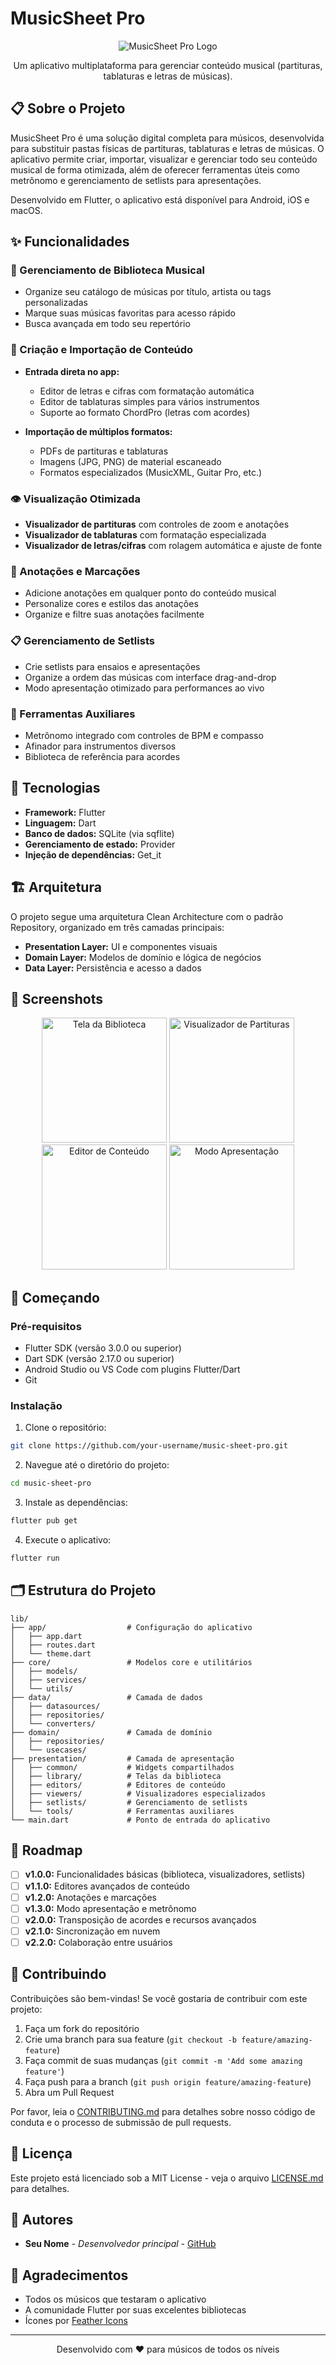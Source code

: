 # MusicSheet Pro

<p align="center">
  <img src="https://via.placeholder.com/200x200.png?text=MSP" alt="MusicSheet Pro Logo"/>
</p>

<p align="center">
  Um aplicativo multiplataforma para gerenciar conteúdo musical (partituras, tablaturas e letras de músicas).
</p>

## 📋 Sobre o Projeto

MusicSheet Pro é uma solução digital completa para músicos, desenvolvida para substituir pastas físicas de partituras, tablaturas e letras de músicas. O aplicativo permite criar, importar, visualizar e gerenciar todo seu conteúdo musical de forma otimizada, além de oferecer ferramentas úteis como metrônomo e gerenciamento de setlists para apresentações.

Desenvolvido em Flutter, o aplicativo está disponível para Android, iOS e macOS.

## ✨ Funcionalidades

### 🎵 Gerenciamento de Biblioteca Musical

- Organize seu catálogo de músicas por título, artista ou tags personalizadas
- Marque suas músicas favoritas para acesso rápido
- Busca avançada em todo seu repertório

### 📝 Criação e Importação de Conteúdo

- **Entrada direta no app:**
  - Editor de letras e cifras com formatação automática
  - Editor de tablaturas simples para vários instrumentos
  - Suporte ao formato ChordPro (letras com acordes)

- **Importação de múltiplos formatos:**
  - PDFs de partituras e tablaturas
  - Imagens (JPG, PNG) de material escaneado
  - Formatos especializados (MusicXML, Guitar Pro, etc.)

### 👁️ Visualização Otimizada

- **Visualizador de partituras** com controles de zoom e anotações
- **Visualizador de tablaturas** com formatação especializada
- **Visualizador de letras/cifras** com rolagem automática e ajuste de fonte

### 📒 Anotações e Marcações

- Adicione anotações em qualquer ponto do conteúdo musical
- Personalize cores e estilos das anotações
- Organize e filtre suas anotações facilmente

### 📋 Gerenciamento de Setlists

- Crie setlists para ensaios e apresentações
- Organize a ordem das músicas com interface drag-and-drop
- Modo apresentação otimizado para performances ao vivo

### 🎸 Ferramentas Auxiliares

- Metrônomo integrado com controles de BPM e compasso
- Afinador para instrumentos diversos
- Biblioteca de referência para acordes

## 🔧 Tecnologias

- **Framework:** Flutter
- **Linguagem:** Dart
- **Banco de dados:** SQLite (via sqflite)
- **Gerenciamento de estado:** Provider
- **Injeção de dependências:** Get_it

## 🏗️ Arquitetura

O projeto segue uma arquitetura Clean Architecture com o padrão Repository, organizado em três camadas principais:

- **Presentation Layer:** UI e componentes visuais
- **Domain Layer:** Modelos de domínio e lógica de negócios
- **Data Layer:** Persistência e acesso a dados

## 📱 Screenshots

<p align="center">
  <img src="https://via.placeholder.com/200x400.png?text=Screen+1" alt="Tela da Biblioteca" width="200"/>
  <img src="https://via.placeholder.com/200x400.png?text=Screen+2" alt="Visualizador de Partituras" width="200"/>
  <img src="https://via.placeholder.com/200x400.png?text=Screen+3" alt="Editor de Conteúdo" width="200"/>
  <img src="https://via.placeholder.com/200x400.png?text=Screen+4" alt="Modo Apresentação" width="200"/>
</p>

## 🚀 Começando

### Pré-requisitos

- Flutter SDK (versão 3.0.0 ou superior)
- Dart SDK (versão 2.17.0 ou superior)
- Android Studio ou VS Code com plugins Flutter/Dart
- Git

### Instalação

1. Clone o repositório:
```bash
git clone https://github.com/your-username/music-sheet-pro.git
```

2. Navegue até o diretório do projeto:
```bash
cd music-sheet-pro
```

3. Instale as dependências:
```bash
flutter pub get
```

4. Execute o aplicativo:
```bash
flutter run
```

## 🗂️ Estrutura do Projeto

```
lib/
├── app/                  # Configuração do aplicativo
│   ├── app.dart
│   ├── routes.dart
│   └── theme.dart
├── core/                 # Modelos core e utilitários
│   ├── models/
│   ├── services/
│   └── utils/
├── data/                 # Camada de dados
│   ├── datasources/
│   ├── repositories/
│   └── converters/
├── domain/               # Camada de domínio
│   ├── repositories/
│   └── usecases/
├── presentation/         # Camada de apresentação
│   ├── common/           # Widgets compartilhados
│   ├── library/          # Telas da biblioteca
│   ├── editors/          # Editores de conteúdo
│   ├── viewers/          # Visualizadores especializados
│   ├── setlists/         # Gerenciamento de setlists
│   └── tools/            # Ferramentas auxiliares
└── main.dart             # Ponto de entrada do aplicativo
```

## 📝 Roadmap

- [ ] **v1.0.0:** Funcionalidades básicas (biblioteca, visualizadores, setlists)
- [ ] **v1.1.0:** Editores avançados de conteúdo
- [ ] **v1.2.0:** Anotações e marcações
- [ ] **v1.3.0:** Modo apresentação e metrônomo
- [ ] **v2.0.0:** Transposição de acordes e recursos avançados
- [ ] **v2.1.0:** Sincronização em nuvem
- [ ] **v2.2.0:** Colaboração entre usuários

## 🤝 Contribuindo

Contribuições são bem-vindas! Se você gostaria de contribuir com este projeto:

1. Faça um fork do repositório
2. Crie uma branch para sua feature (`git checkout -b feature/amazing-feature`)
3. Faça commit de suas mudanças (`git commit -m 'Add some amazing feature'`)
4. Faça push para a branch (`git push origin feature/amazing-feature`)
5. Abra um Pull Request

Por favor, leia o [CONTRIBUTING.md](CONTRIBUTING.md) para detalhes sobre nosso código de conduta e o processo de submissão de pull requests.

## 📄 Licença

Este projeto está licenciado sob a MIT License - veja o arquivo [LICENSE.md](LICENSE.md) para detalhes.

## 👥 Autores

- **Seu Nome** - *Desenvolvedor principal* - [GitHub](https://github.com/your-username)

## 🙏 Agradecimentos

- Todos os músicos que testaram o aplicativo
- A comunidade Flutter por suas excelentes bibliotecas
- Ícones por [Feather Icons](https://feathericons.com/)

---

<p align="center">
  Desenvolvido com ❤️ para músicos de todos os níveis
</p>
